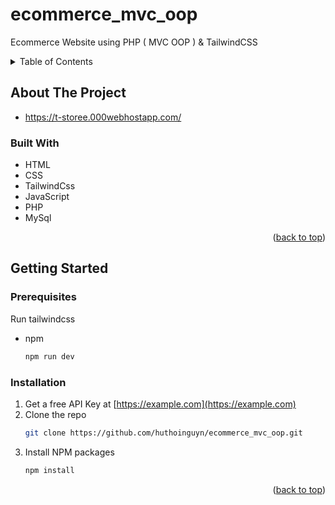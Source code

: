 # ecommerce_mvc_oop
Ecommerce Website using PHP ( MVC OOP ) &amp; TailwindCSS

<!-- TABLE OF CONTENTS -->
<details>
  <summary>Table of Contents</summary>
  <ol>
    <li>
      <a href="#about-the-project">About The Project</a>
      <ul>
        <li><a href="#built-with">Built With</a></li>
      </ul>
    </li>
    <li>
      <a href="#getting-started">Getting Started</a>
      <ul>
        <li><a href="#prerequisites">Prerequisites</a></li>
        <li><a href="#installation">Installation</a></li>
      </ul>
    </li>
    <li><a href="#usage">Usage</a></li>
    <li><a href="#roadmap">Roadmap</a></li>
    <li><a href="#contributing">Contributing</a></li>
    <li><a href="#license">License</a></li>
    <li><a href="#contact">Contact</a></li>
    <li><a href="#acknowledgments">Acknowledgments</a></li>
  </ol>
</details>



<!-- ABOUT THE PROJECT -->
## About The Project
* https://t-storee.000webhostapp.com/


### Built With

* HTML
* CSS
* TailwindCss
* JavaScript
* PHP
* MySql

<p align="right">(<a href="#readme-top">back to top</a>)</p>



<!-- GETTING STARTED -->
## Getting Started

### Prerequisites

Run tailwindcss
* npm
  ```sh
  npm run dev
  ```

### Installation


1. Get a free API Key at [https://example.com](https://example.com)
2. Clone the repo
   ```sh
   git clone https://github.com/huthoinguyn/ecommerce_mvc_oop.git
   ```
3. Install NPM packages
   ```sh
   npm install
   ```

<p align="right">(<a href="#readme-top">back to top</a>)</p>


